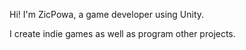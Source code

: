 Hi! I'm ZicPowa, a game developer using Unity. 

I create indie games as well as program other projects.







<!---
ZicPowa/ZicPowa is a ✨ special ✨ repository because its `README.md` (this file) appears on your GitHub profile.
You can click the Preview link to take a look at your changes.
--->
